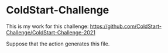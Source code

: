 # ColdStart-Challenge

This is my work for this challenge: https://github.com/ColdStart-Challenge/ColdStart-Challenge-2021

Suppose that the action generates this file. 
